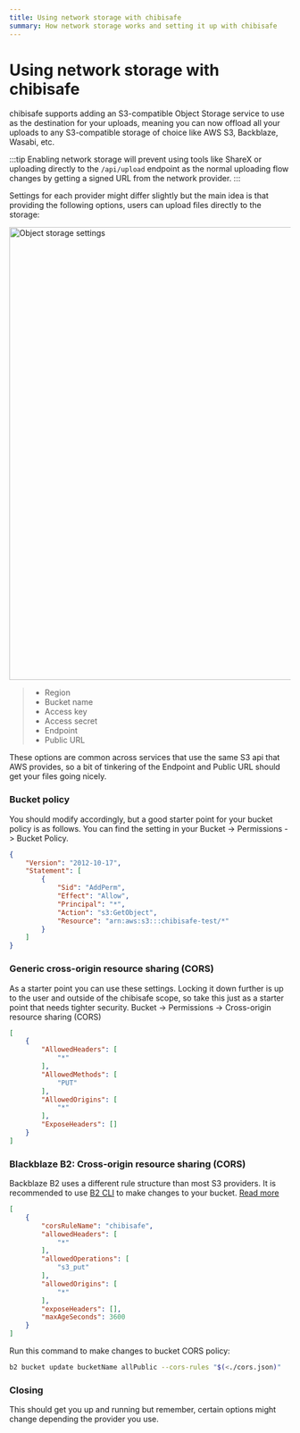 ```yaml
---
title: Using network storage with chibisafe
summary: How network storage works and setting it up with chibisafe
---
```


# Using network storage with chibisafe

chibisafe supports adding an S3-compatible Object Storage service to use as the destination for your uploads, meaning you can now offload all your uploads to any S3-compatible storage of choice like AWS S3, Backblaze, Wasabi, etc.

:::tip
  Enabling network storage will prevent using tools like ShareX or uploading directly to the `/api/upload` endpoint as the normal uploading flow changes by getting a signed URL from the network provider.
:::

Settings for each provider might differ slightly but the main idea is that providing the following options, users can upload files directly to the storage:

<img
  src="https://chibisafe.app/j1MSha2TmBBz.png"
  width="1144"
  height="811"
  alt="Object storage settings"
/>

> - Region
> - Bucket name
> - Access key
> - Access secret
> - Endpoint
> - Public URL

These options are common across services that use the same S3 api that AWS provides, so a bit of tinkering of the Endpoint and Public URL should get your files going nicely.

### Bucket policy
You should modify accordingly, but a good starter point for your bucket policy is as follows. You can find the setting in your Bucket -> Permissions -> Bucket Policy.
```json
{
    "Version": "2012-10-17",
    "Statement": [
        {
            "Sid": "AddPerm",
            "Effect": "Allow",
            "Principal": "*",
            "Action": "s3:GetObject",
            "Resource": "arn:aws:s3:::chibisafe-test/*"
        }
    ]
}
```

### Generic cross-origin resource sharing (CORS)
As a starter point you can use these settings. Locking it down further is up to the user and outside of the chibisafe scope, so take this just as a starter point that needs tighter security. Bucket -> Permissions -> Cross-origin resource sharing (CORS)

```json
[
    {
        "AllowedHeaders": [
            "*"
        ],
        "AllowedMethods": [
            "PUT"
        ],
        "AllowedOrigins": [
            "*"
        ],
        "ExposeHeaders": []
    }
]
```

### Blackblaze B2: Cross-origin resource sharing (CORS)
Backblaze B2 uses a different rule structure than most S3 providers. It is recommended to use [B2 CLI](https://www.backblaze.com/docs/cloud-storage-command-line-tools) to make changes to your bucket. [Read more](https://www.backblaze.com/docs/cloud-storage-cross-origin-resource-sharing-rules)

```json
[
    {
    	"corsRuleName": "chibisafe",
     	"allowedHeaders": [
            "*"
     	],
     	"allowedOperations": [
            "s3_put"
     	],
     	"allowedOrigins": [
            "*"
     	],
        "exposeHeaders": [],
    	"maxAgeSeconds": 3600
    }
]
```
Run this command to make changes to bucket CORS policy:

```bash
b2 bucket update bucketName allPublic --cors-rules "$(<./cors.json)"
```

### Closing

This should get you up and running but remember, certain options might change depending the provider you use.
